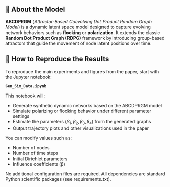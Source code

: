 ## 📘 About the Model

**ABCDPRGM** (*Attractor-Based Coevolving Dot Product Random Graph Model*) is a dynamic latent space model designed to capture evolving network behaviors such as **flocking** or **polarization**. It extends the classic **Random Dot Product Graph (RDPG)** framework by introducing group-based attractors that guide the movement of node latent positions over time.

## 🧪 How to Reproduce the Results

To reproduce the main experiments and figures from the paper, start with the Jupyter notebook:

**`Gen_Sim_Data.ipynb`**

This notebook will:
- Generate synthetic dynamic networks based on the ABCDPRGM model
- Simulate polarizing or flocking behavior under different parameter settings
- Estimate the parameters $(\beta_1, \beta_2, \beta_3, \beta_4)$ from the generated graphs
- Output trajectory plots and other visualizations used in the paper

You can modify values such as:
- Number of nodes
- Number of time steps
- Initial Dirichlet parameters
- Influence coefficients (β)

No additional configuration files are required. All dependencies are standard Python scientific packages (see requirements.txt).
